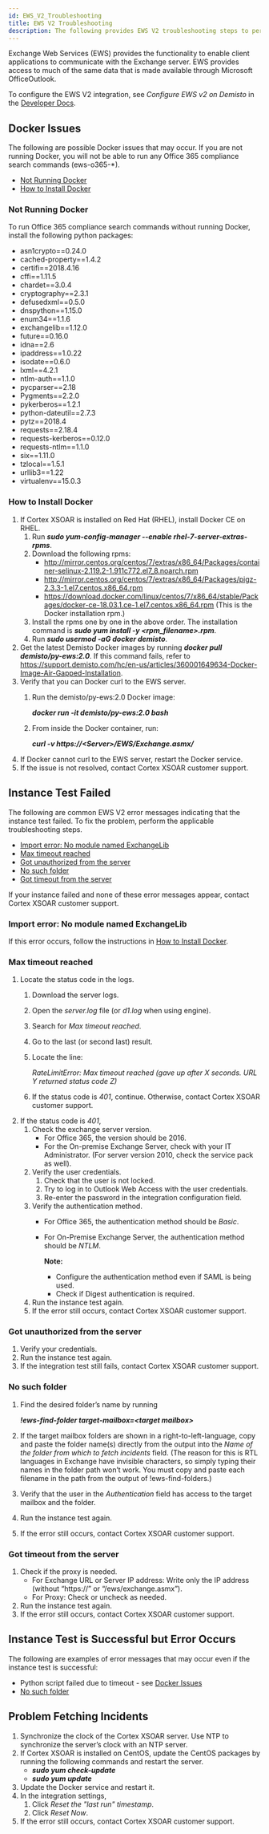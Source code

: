```yaml
---
id: EWS_V2_Troubleshooting
title: EWS V2 Troubleshooting  
description: The following provides EWS V2 troubleshooting steps to perform before contacting Cortex XSOAR customer support for help.
---
```



Exchange Web Services (EWS) provides the functionality to enable client applications to communicate with the Exchange server. EWS provides access to much of the same data that is made available through Microsoft OfficeOutlook.

To configure the EWS V2 integration, see *Configure EWS v2 on Demisto* in the [Developer Docs](https://xsoar.pan.dev/docs/reference/integrations/ews-v2).


## Docker Issues
The following are possible Docker issues that may occur. If you are not running Docker, you will not be able to run any Office 365 compliance search commands (ews-o365-*).

- [Not Running Docker](#not-running-docker)
- [How to Install Docker](#how-to-install-docker)

### Not Running Docker 

To run Office 365 compliance search commands without running Docker, install the following python packages:
- asn1crypto==0.24.0
- cached-property==1.4.2
- certifi==2018.4.16
- cffi==1.11.5
- chardet==3.0.4
- cryptography==2.3.1
- defusedxml==0.5.0
- dnspython==1.15.0
- enum34==1.1.6
- exchangelib==1.12.0
- future==0.16.0
- idna==2.6
- ipaddress==1.0.22
- isodate==0.6.0
- lxml==4.2.1
- ntlm-auth==1.1.0
- pycparser==2.18
- Pygments==2.2.0
- pykerberos==1.2.1
- python-dateutil==2.7.3
- pytz==2018.4
- requests==2.18.4
- requests-kerberos==0.12.0
- requests-ntlm==1.1.0
- six==1.11.0
- tzlocal==1.5.1
- urllib3==1.22
- virtualenv==15.0.3



### How to Install Docker 
1. If Cortex XSOAR is installed on Red Hat (RHEL), install Docker CE on RHEL.
   1. Run ***sudo yum-config-manager --enable rhel-7-server-extras-rpms***.
   2. Download the following rpms:
      - http://mirror.centos.org/centos/7/extras/x86_64/Packages/container-selinux-2.119.2-1.911c772.el7_8.noarch.rpm
      - http://mirror.centos.org/centos/7/extras/x86_64/Packages/pigz-2.3.3-1.el7.centos.x86_64.rpm
      - https://download.docker.com/linux/centos/7/x86_64/stable/Packages/docker-ce-18.03.1.ce-1.el7.centos.x86_64.rpm (This is the Docker installation rpm.)
   3. Install the rpms one by one in the above order. The installation command is
       ***sudo yum install -y <rpm_filename>.rpm***.
   4. Run ***sudo usermod -aG docker demisto***.
2. Get the latest Demisto Docker images by running ***docker pull demisto/py-ews:2.0***. If this command fails, refer to https://support.demisto.com/hc/en-us/articles/360001649634-Docker-Image-Air-Gapped-Installation.
3. Verify that you can Docker curl to the EWS server.
   1. Run the demisto/py-ews:2.0 Docker image:

      ***docker run -it demisto/py-ews:2.0 bash***
   2. From inside the Docker container, run:

      ***curl -v https://&lt;Server&gt;/EWS/Exchange.asmx/***
3. If Docker cannot curl to the EWS server, restart the Docker service.
4. If the issue is not resolved, contact Cortex XSOAR customer support.

## Instance Test Failed
The following are common EWS V2 error messages indicating that the instance test failed. To fix the problem, perform the applicable troubleshooting steps.
- [Import error: No module named ExchangeLib](#import-error-no-module-named-exchangelib)
- [Max timeout reached](#max-timeout-reached)
- [Got unauthorized from the server](#got-unauthorized-from-the-server)
- [No such folder](#no-such-folder)
- [Got timeout from the server](#got-timeout-from-the-server)

If your instance failed and none of these error messages appear, contact Cortex XSOAR customer support.

### Import error: No module named ExchangeLib
If this error occurs, follow the instructions in [How to Install Docker](#how-to-install-docker).

### Max timeout reached
1. Locate the status code in the logs.
   1. Download the server logs.
   2. Open the *server.log* file (or *d1.log* when using engine).
   3. Search for *Max timeout reached*.
   4. Go to the last (or second last) result.
   5. Locate the line:

      *RateLimitError: Max timeout reached (gave up after X seconds. URL Y returned status code Z)*
    2. If the status code is *401*, continue. Otherwise, contact Cortex XSOAR customer support.     
2. If the status code is *401*,
   1. Check the exchange server version.
      - For Office 365, the version should be 2016.
      - For the On-premise Exchange Server, check with your IT Administrator. (For server version 2010, check the service pack as well).
   2. Verify the user credentials.
      1. Check that the user is not locked.
      2. Try to log in to Outlook Web Access with the user credentials.
      3. Re-enter the password in the integration configuration field.
   3. Verify the authentication method.
      - For Office 365, the authentication method should be *Basic*.
      - For On-Premise Exchange Server, the authentication method should be *NTLM*.

         **Note:** 
         - Configure the authentication method even if SAML is being used.
         - Check if Digest authentication is required. 
   4. Run the instance test again.
   5. If the error still occurs, contact Cortex XSOAR customer support.

### Got unauthorized from the server
1. Verify your credentials.
2. Run the instance test again.
3. If the integration test still fails, contact Cortex XSOAR customer support.

### No such folder
1. Find the desired folder’s name by running

   ***!ews-find-folder target-mailbox=\<target mailbox>***

2. If the target mailbox folders are shown in a right-to-left-language, copy and paste the folder name(s) directly from the output into the *Name of the folder from which to fetch incidents* field. (The reason for this is RTL languages in Exchange have invisible characters, so simply typing their names in the folder path won’t work. You must copy and paste each filename in the path from the output of !ews-find-folders.)
2. Verify that the user in the *Authentication* field has access to the target mailbox and the folder.
4. Run the instance test again.
3. If the error still occurs, contact Cortex XSOAR customer support.


### Got timeout from the server
1. Check if the proxy is needed.
   - For Exchange URL or Server IP address: Write only the IP address (without “https://” or “/ews/exchange.asmx”).
   - For Proxy: Check or uncheck as needed.
4. Run the instance test again.
3. If the error still occurs, contact Cortex XSOAR customer support.


## Instance Test is Successful but Error Occurs
The following are examples of error messages that may occur even if the instance test is successful:
- Python script failed due to timeout - see [Docker Issues](#docker-issues)
- [No such folder](#no-such-folder)


## Problem Fetching Incidents
1. Synchronize the clock of the Cortex XSOAR server. Use NTP to synchronize the server’s clock with an NTP server.
2. If Cortex XSOAR is installed on CentOS, update the CentOS packages by running the following commands and restart the server.
   - ***sudo yum check-update***
   - ***sudo yum update***
3. Update the Docker service and restart it.
4. In the integration settings, 
   1. Click *Reset the "last run" timestamp*.
   2. Click *Reset Now*.
5. If the error still occurs, contact Cortex XSOAR customer support.






